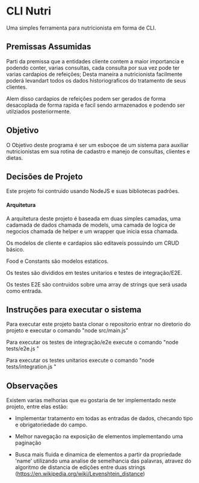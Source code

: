 # CLI Nutri

Uma simples ferramenta para nutricionista em forma de CLI.

## Premissas Assumidas

Parti da premissa que a entidades cliente contem a maior importancia e podendo conter, varias consultas, cada consulta por sua vez pode ter varias cardapios de refeições; Desta maneira a nutricionista facilmente poderá levandart todos os dados historiograficos do tratamento de seus clientes.

Alem disso cardapios de refeições podem ser gerados de forma desacoplada de forma rapida e facil sendo armazenados e podendo ser utilziados posteriormente.

## Objetivo

O Objetivo deste programa é ser um esboçoe de um sistema para auxiliar nutricionistas em sua rotina de cadastro e manejo de consultas, clientes e dietas.

## Decisões de Projeto

Este projeto foi contruido usando NodeJS e suas bibliotecas padrões.

#### Arquitetura

A arquitetura deste projeto é baseada em duas simples camadas, uma cadamada de dados chamada de models, uma camada de logica de negocios chamada de helper e um wrapper que inicia essa chamada.

Os modelos de cliente e cardapios são editaveís possuindo um CRUD básico.

Food e Constants são modelos estaticos.

Os testes são divididos em testes unitarios e testes de integração/E2E.

Os testes E2E são contruidos sobre uma array de strings que será usada como entrada.

## Instruções para executar o sistema

Para executar este projeto basta clonar o repositorio entrar no diretorio do projeto e executar o comando "node src/main.js"

Para executar os testes de integração/e2e execute o comando "node tests/e2e.js "

Para executar os testes unitarios execute o comando "node tests/integration.js "

## Observações

Existem varias melhorias que eu gostaria de ter implementado neste projeto, entre elas estão:

-   Implementar tratamento em todas as entradas de dados, checando tipo e obrigatoriedade do campo.

-   Melhor navegação na exposição de elementos implementando uma paginação

-   Busca mais fluida e dinamica de elementos a partir da propriedade 'name' utilizando uma analise de semelhancia das palavras, atravez do algoritmo de distancia de edições entre duas strings (https://en.wikipedia.org/wiki/Levenshtein_distance)
